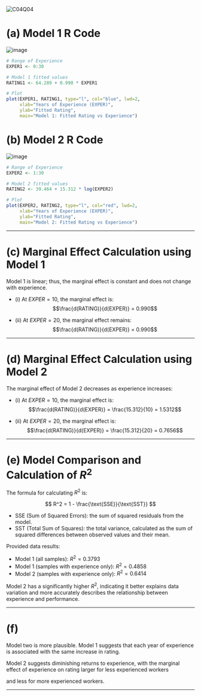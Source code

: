 ![C04Q04](https://github.com/user-attachments/assets/e90eed94-dbd3-43fc-8e6c-e04ef13f74d9)

# (a) Model 1 R Code

![image](https://github.com/user-attachments/assets/ae0794cb-907d-4003-9a22-081e2e4d5d85)


```R
# Range of Experience
EXPER1 <- 0:30

# Model 1 fitted values
RATING1 <- 64.289 + 0.990 * EXPER1

# Plot
plot(EXPER1, RATING1, type="l", col="blue", lwd=2,
     xlab="Years of Experience (EXPER)",
     ylab="Fitted Rating",
     main="Model 1: Fitted Rating vs Experience")
```

# (b) Model 2 R Code

![image](https://github.com/user-attachments/assets/28f1a5c2-df88-46e4-821e-656b2284478e)


```R
# Range of Experience
EXPER2 <- 1:30

# Model 2 fitted values
RATING2 <- 39.464 + 15.312 * log(EXPER2)

# Plot
plot(EXPER2, RATING2, type="l", col="red", lwd=2,
     xlab="Years of Experience (EXPER)",
     ylab="Fitted Rating",
     main="Model 2: Fitted Rating vs Experience")
```

---

# (c) Marginal Effect Calculation using Model 1

Model 1 is linear; thus, the marginal effect is constant and does not change with experience.

- (i) At $EXPER=10$, the marginal effect is:
  $$\frac{d(RATING)}{d(EXPER)} = 0.990$$

- (ii) At $EXPER=20$, the marginal effect remains:
  $$\frac{d(RATING)}{d(EXPER)} = 0.990$$

---

# (d) Marginal Effect Calculation using Model 2

The marginal effect of Model 2 decreases as experience increases:

- (i) At $EXPER=10$, the marginal effect is:
  $$\frac{d(RATING)}{d(EXPER)} = \frac{15.312}{10} = 1.5312$$

- (ii) At $EXPER=20$, the marginal effect is:
  $$\frac{d(RATING)}{d(EXPER)} = \frac{15.312}{20} = 0.7656$$

---

# (e) Model Comparison and Calculation of $R^2$

The formula for calculating $R^2$ is:

$$
R^2 = 1 - \frac{\text{SSE}}{\text{SST}}
$$

- $\text{SSE}$ (Sum of Squared Errors): the sum of squared residuals from the model.
- $\text{SST}$ (Total Sum of Squares): the total variance, calculated as the sum of squared differences between observed values and their mean.

Provided data results:

- Model 1 (all samples): $R^2 = 0.3793$
- Model 1 (samples with experience only): $R^2 = 0.4858$
- Model 2 (samples with experience only): $R^2 = 0.6414$

Model 2 has a significantly higher $R^2$, indicating it better explains data variation and more accurately describes the relationship between experience and performance.

---

# (f)

Model two is more plausible. Model 1 suggests that each year of experience is associated with the same increase in rating. 

Model 2 suggests diminishing returns to experience, with the marginal effect of experience on rating larger for less experienced workers 

and less for more experienced workers.


---
